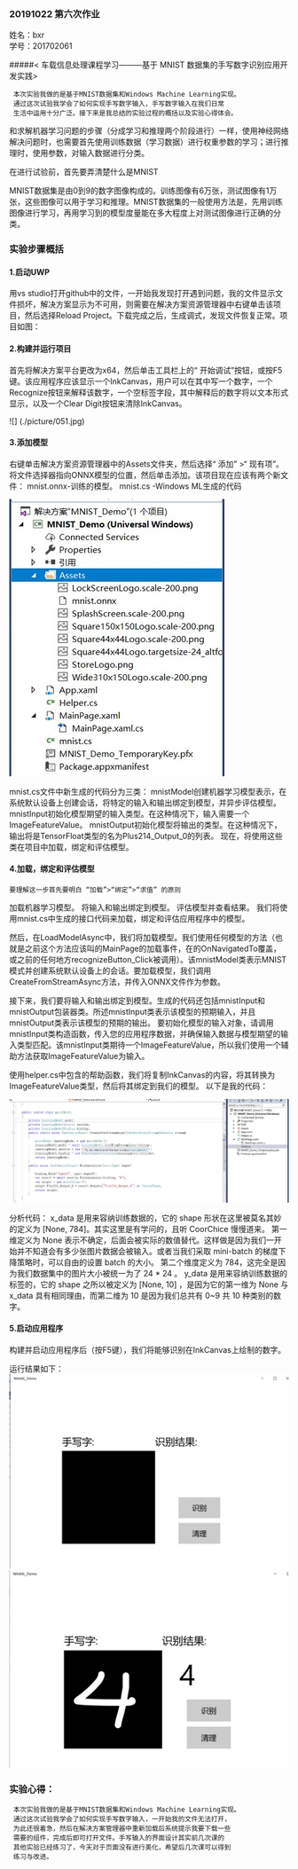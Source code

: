 ###   20191022 第六次作业
姓名：bxr   
学号：201702061

#####< 车载信息处理课程学习———基于 MNIST 数据集的手写数字识别应用开发实践>

     本次实验我做的是基于MNIST数据集和Windows Machine Learning实现。
     通过这次试验我学会了如何实现手写数字输入，手写数字输入在我们日常
     生活中运用十分广泛。接下来是我总结的实验过程的概括以及实验心得体会。

和求解机器学习问题的步骤（分成学习和推理两个阶段进行）一样，使用神经网络解决问题时，也需要首先使用训练数据（学习数据）进行权重参数的学习；进行推理时，使用参数，对输入数据进行分类。 


在进行试验前，首先要弄清楚什么是MNIST

 MNIST数据集是由0到9的数字图像构成的。训练图像有6万张，测试图像有1万张，这些图像可以用于学习和推理。MNIST数据集的一般使用方法是，先用训练图像进行学习，再用学习到的模型度量能在多大程度上对测试图像进行正确的分类。
 ### 实验步骤概括
#### 1.启动UWP

用vs studio打开github中的文件，一开始我发现打开遇到问题，我的文件显示文件损坏，解决方案显示为不可用，则需要在解决方案资源管理器中右键单击该项目，然后选择Reload Project。下载完成之后，生成调式，发现文件恢复正常。项目如图：



#### 2.构建并运行项目
首先将解决方案平台更改为x64，然后单击工具栏上的“ 开始调试”按钮，或按F5键。该应用程序应该显示一个InkCanvas，用户可以在其中写一个数字，一个Recognize按钮来解释该数字，一个空标签字段，其中解释后的数字将以文本形式显示，以及一个Clear Digit按钮来清除InkCanvas。

![] (./picture/051.jpg) 

#### 3.添加模型
右键单击解决方案资源管理器中的Assets文件夹，然后选择“ 添加” >“ 现有项”。将文件选择器指向ONNX模型的位置，然后单击添加。该项目现在应该有两个新文件： mnist.onnx-训练的模型。 mnist.cs -Windows ML生成的代码

![](./picture/053.jpg)

mnist.cs文件中新生成的代码分为三类：
mnistModel创建机器学习模型表示，在系统默认设备上创建会话，将特定的输入和输出绑定到模型，并异步评估模型。 mnistInput初始化模型期望的输入类型。在这种情况下，输入需要一个ImageFeatureValue。 mnistOutput初始化模型将输出的类型。在这种情况下，输出将是TensorFloat类型的名为Plus214_Output_0的列表。
现在，将使用这些类在项目中加载，绑定和评估模型。

#### 4.加载，绑定和评估模型
    要理解这一步首先要明白 “加载”>“绑定”>“求值” 的原则



加载机器学习模型。 将输入和输出绑定到模型。 评估模型并查看结果。 我们将使用mnist.cs中生成的接口代码来加载，绑定和评估应用程序中的模型。

然后，在LoadModelAsync中，我们将加载模型。我们使用任何模型的方法（也就是之前这个方法应该叫的MainPage的加载事件，在的OnNavigatedTo覆盖，或之前的任何地方recognizeButton_Click被调用）。该mnistModel类表示MNIST模式并创建系统默认设备上的会话。要加载模型，我们调用CreateFromStreamAsync方法，并传入ONNX文件作为参数。

接下来，我们要将输入和输出绑定到模型。生成的代码还包括mnistInput和mnistOutput包装器类。所述mnistInput类表示该模型的预期输入，并且mnistOutput类表示该模型的预期的输出。
要初始化模型的输入对象，请调用mnistInput类构造函数，传入您的应用程序数据，并确保输入数据与模型期望的输入类型匹配。该mnistInput类期待一个ImageFeatureValue，所以我们使用一个辅助方法获取ImageFeatureValue为输入。

使用helper.cs中包含的帮助函数，我们将复制InkCanvas的内容，将其转换为ImageFeatureValue类型，然后将其绑定到我们的模型。
以下是我的代码：

![](./picture/052.jpg)

分析代码：
x_data 是用来容纳训练数据的，它的 shape 形状在这里被莫名其妙的定义为 [None, 784]。其实这里是有学问的，且听 CoorChice 慢慢道来。
第一维定义为 None 表示不确定，后面会被实际的数值替代。这样做是因为我们一开始并不知道会有多少张图片数据会被输入。或者当我们采取 mini-batch 的梯度下降策略时，可以自由的设置 batch 的大小。
第二个维度定义为 784，这完全是因为我们数据集中的图片大小被统一为了 24 * 24 。
y_data 是用来容纳训练数据的标签的，它的 shape 之所以被定义为 [None, 10] ，是因为它的第一维为 None 与 x_data 具有相同理由，而第二维为 10 是因为我们总共有 0~9 共 10 种类别的数字。


#### 5.启动应用程序
构建并启动应用程序后（按F5键），我们将能够识别在InkCanvas上绘制的数字。


运行结果如下：
![](./picture/054.jpg)
![](./picture/055.jpg)

### 实验心得：
  
     本次实验我做的是基于MNIST数据集和Windows Machine Learning实现。
     通过这次试验我学会了如何实现手写数字输入，一开始我的文件无法打开，
     为此还很着急，然后在解决方案管理器中重新加载后系统提示我要下载一些
     需要的组件，完成后即可打开文件。手写输入的界面设计其实前几次课的
     其他实验已经练习了，今天对于页面没有进行美化，希望后几次课可以得到
     练习与改进。
